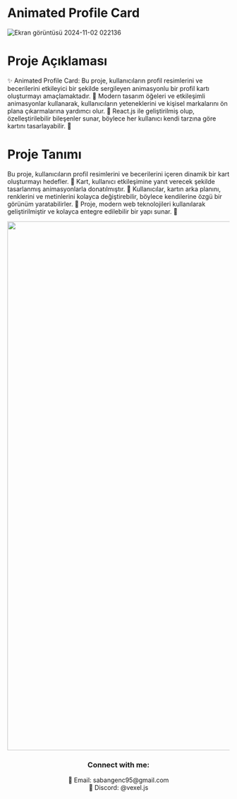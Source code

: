 # Animated Profile Card
![Ekran görüntüsü 2024-11-02 022136](https://github.com/user-attachments/assets/1ad3bfb1-6d64-4486-b9b3-e7052e9d37cd)

# Proje Açıklaması

✨ Animated Profile Card: Bu proje, kullanıcıların profil resimlerini ve becerilerini etkileyici bir şekilde sergileyen animasyonlu bir profil kartı oluşturmayı amaçlamaktadır. 🎨 Modern tasarım öğeleri ve etkileşimli animasyonlar kullanarak, kullanıcıların yeteneklerini ve kişisel markalarını ön plana çıkarmalarına yardımcı olur. 🚀 React.js ile geliştirilmiş olup, özelleştirilebilir bileşenler sunar, böylece her kullanıcı kendi tarzına göre kartını tasarlayabilir. 🌟

# Proje Tanımı
Bu proje, kullanıcıların profil resimlerini ve becerilerini içeren dinamik bir kart oluşturmayı hedefler. 💼 Kart, kullanıcı etkileşimine yanıt verecek şekilde tasarlanmış animasyonlarla donatılmıştır. 🎉 Kullanıcılar, kartın arka planını, renklerini ve metinlerini kolayca değiştirebilir, böylece kendilerine özgü bir görünüm yaratabilirler. 🌈 Proje, modern web teknolojileri kullanılarak geliştirilmiştir ve kolayca entegre edilebilir bir yapı sunar. 🔗


<div align="center">
  <a href="https://github.com/SabanGnc">
    <img src="https://github.com/SabanGnc/SabanGnc/assets/139702707/cc75e47a-eda0-498f-bc38-1a9a3e6ea37c" alt="Github Stats" width="1200">
  </a>
</div>


<h3 align="center">Connect with me:</h3> 
<p align="center">
  📧 Email: sabangenc95@gmail.com<br>
  💬 Discord: @vexel.js<br>
</p>

